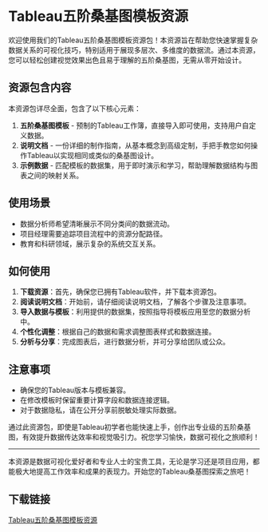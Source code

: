 # Tableau五阶桑基图模板资源

欢迎使用我们的Tableau五阶桑基图模板资源包！本资源旨在帮助您快速掌握复杂数据关系的可视化技巧，特别适用于展现多层次、多维度的数据流。通过本资源，您可以轻松创建视觉效果出色且易于理解的五阶桑基图，无需从零开始设计。

## 资源包含内容

本资源包详尽全面，包含了以下核心元素：

1. **五阶桑基图模板** - 预制的Tableau工作簿，直接导入即可使用，支持用户自定义数据。
2. **说明文档** - 一份详细的制作指南，从基本概念到高级定制，手把手教您如何操作Tableau以实现相同或类似的桑基图设计。
3. **示例数据** - 匹配模板的数据集，用于即时演示和学习，帮助理解数据结构与图表之间的映射关系。

## 使用场景

- 数据分析师希望清晰展示不同分类间的数据流动。
- 项目经理需要追踪项目流程中的资源分配路径。
- 教育和科研领域，展示复杂的系统交互关系。

## 如何使用

1. **下载资源**：首先，确保您已拥有Tableau软件，并下载本资源包。
2. **阅读说明文档**：开始前，请仔细阅读说明文档，了解各个步骤及注意事项。
3. **导入数据与模板**：利用提供的数据集，按照指导将模板应用至您的数据分析中。
4. **个性化调整**：根据自己的数据和需求调整图表样式和数据连接。
5. **分析与分享**：完成图表后，进行数据分析，并可分享给团队或公众。

## 注意事项

- 确保您的Tableau版本与模板兼容。
- 在修改模板时保留重要计算字段和数据连接逻辑。
- 对于数据隐私，请在公开分享前脱敏处理实际数据。

通过此资源包，即使是Tableau初学者也能快速上手，创作出专业级的五阶桑基图，有效提升数据传达效率和视觉吸引力。祝您学习愉快，数据可视化之旅顺利！

--- 

本资源是数据可视化爱好者和专业人士的宝贵工具，无论是学习还是项目应用，都能极大地提高工作效率和成果的表现力。开始您的Tableau桑基图探索之旅吧！

## 下载链接

[Tableau五阶桑基图模板资源](https://pan.quark.cn/s/f34af75b0a47)